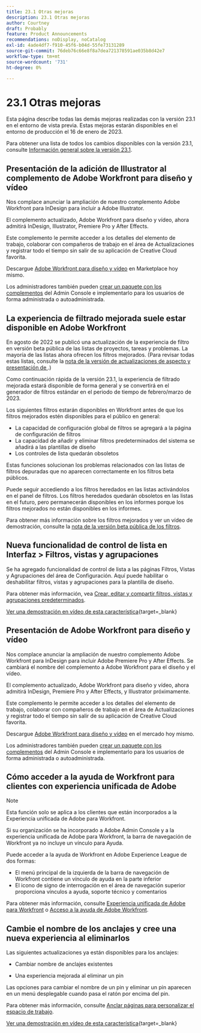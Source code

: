 ```yaml
---
title: 23.1 Otras mejoras
description: 23.1 Otras mejoras
author: Courtney
draft: Probably
feature: Product Announcements
recommendations: noDisplay, noCatalog
exl-id: 4ade4df7-f910-45f6-b04d-55fe73131289
source-git-commit: 76deb76c66e8f8a7dea721378591ae035b8d42e7
workflow-type: tm+mt
source-wordcount: '731'
ht-degree: 0%

---
```


# 23.1 Otras mejoras

Esta página describe todas las demás mejoras realizadas con la versión 23.1 en el entorno de vista previa. Estas mejoras estarán disponibles en el entorno de producción el 16 de enero de 2023.

Para obtener una lista de todos los cambios disponibles con la versión 23.1, consulte [Información general sobre la versión 23.1](/help/quicksilver/product-announcements/product-releases/23.1-release-activity/23-1-release-overview.md).

## Presentación de la adición de Illustrator al complemento de Adobe Workfront para diseño y vídeo

Nos complace anunciar la ampliación de nuestro complemento Adobe Workfront para InDesign para incluir a Adobe Illustrator.

El complemento actualizado, Adobe Workfront para diseño y vídeo, ahora admitirá InDesign, Illustrator, Premiere Pro y After Effects.

Este complemento le permite acceder a los detalles del elemento de trabajo, colaborar con compañeros de trabajo en el área de Actualizaciones y registrar todo el tiempo sin salir de su aplicación de Creative Cloud favorita.

Descargue [Adobe Workfront para diseño y vídeo](https://exchange.adobe.com/apps/cc/108938/adobe-workfront-for-design-and-video) en Marketplace hoy mismo.

Los administradores también pueden [crear un paquete con los complementos](https://helpx.adobe.com/in/enterprise/using/manage-extensions.html) del Admin Console e implementarlo para los usuarios de forma administrada o autoadministrada.

## La experiencia de filtrado mejorada suele estar disponible en Adobe Workfront

En agosto de 2022 se publicó una actualización de la experiencia de filtro en versión beta pública de las listas de proyectos, tareas y problemas. La mayoría de las listas ahora ofrecen los filtros mejorados. (Para revisar todas estas listas, consulte la [nota de la versión de actualizaciones de aspecto y presentación de ](/help/quicksilver/product-announcements/product-releases/23.1-release-activity/23-1-look-and-feel-updates.md).)

Como continuación rápida de la versión 23.1, la experiencia de filtrado mejorada estará disponible de forma general y se convertirá en el generador de filtros estándar en el periodo de tiempo de febrero/marzo de 2023.

Los siguientes filtros estarán disponibles en Workfront antes de que los filtros mejorados estén disponibles para el público en general:

* La capacidad de configuración global de filtros se agregará a la página de configuración de filtros
* La capacidad de añadir y eliminar filtros predeterminados del sistema se añadirá a las plantillas de diseño
* Los controles de lista quedarán obsoletos

Estas funciones solucionan los problemas relacionados con las listas de filtros depuradas que no aparecen correctamente en los filtros beta públicos.

Puede seguir accediendo a los filtros heredados en las listas activándolos en el panel de filtros. Los filtros heredados quedarán obsoletos en las listas en el futuro, pero permanecerán disponibles en los informes porque los filtros mejorados no están disponibles en los informes.

Para obtener más información sobre los filtros mejorados y ver un vídeo de demostración, consulte la [nota de la versión beta pública de los filtros](/help/quicksilver/product-announcements/product-releases/22.4-release-activity/22-4-project-enhancements.md).

## Nueva funcionalidad de control de lista en Interfaz > Filtros, vistas y agrupaciones

Se ha agregado funcionalidad de control de lista a las páginas Filtros, Vistas y Agrupaciones del área de Configuración. Aquí puede habilitar o deshabilitar filtros, vistas y agrupaciones para la plantilla de diseño.

Para obtener más información, vea [Crear, editar y compartir filtros, vistas y agrupaciones predeterminados](/help/quicksilver/administration-and-setup/set-up-workfront/configure-system-defaults/create-and-share-default-fvgs.md).

[Ver una demostración en vídeo de esta característica](https://video.tv.adobe.com/v/3412057/){target=_blank}

## Presentación de Adobe Workfront para diseño y vídeo

Nos complace anunciar la ampliación de nuestro complemento Adobe Workfront para InDesign para incluir Adobe Premiere Pro y After Effects. Se cambiará el nombre del complemento a Adobe Workfront para el diseño y el vídeo.

El complemento actualizado, Adobe Workfront para diseño y vídeo, ahora admitirá InDesign, Premiere Pro y After Effects, y Illustrator próximamente.

Este complemento le permite acceder a los detalles del elemento de trabajo, colaborar con compañeros de trabajo en el área de Actualizaciones y registrar todo el tiempo sin salir de su aplicación de Creative Cloud favorita.

Descargue [Adobe Workfront para diseño y vídeo](https://exchange.adobe.com/apps/cc/108938/adobe-workfront-for-design-and-video) en el mercado hoy mismo.

Los administradores también pueden [crear un paquete con los complementos](https://helpx.adobe.com/in/enterprise/using/manage-extensions.html) del Admin Console e implementarlo para los usuarios de forma administrada o autoadministrada.

## Cómo acceder a la ayuda de Workfront para clientes con experiencia unificada de Adobe

>[!NOTE]
>
>Esta función solo se aplica a los clientes que están incorporados a la Experiencia unificada de Adobe para Workfront.

Si su organización se ha incorporado a Adobe Admin Console y a la experiencia unificada de Adobe para Workfront, la barra de navegación de Workfront ya no incluye un vínculo para Ayuda.

Puede acceder a la ayuda de Workfront en Adobe Experience League de dos formas:

* El menú principal de la izquierda de la barra de navegación de Workfront contiene un vínculo de ayuda en la parte inferior
* El icono de signo de interrogación en el área de navegación superior proporciona vínculos a ayuda, soporte técnico y comentarios

Para obtener más información, consulte [Experiencia unificada de Adobe para Workfront](/help/quicksilver/workfront-basics/navigate-workfront/workfront-navigation/adobe-unified-experience.md) o [Acceso a la ayuda de Adobe Workfront](/help/quicksilver/workfront-basics/navigate-workfront/workfront-navigation/access-workfront-help.md).

## Cambie el nombre de los anclajes y cree una nueva experiencia al eliminarlos

Las siguientes actualizaciones ya están disponibles para los anclajes:

* Cambiar nombre de anclajes existentes

* Una experiencia mejorada al eliminar un pin

Las opciones para cambiar el nombre de un pin y eliminar un pin aparecen en un menú desplegable cuando pasa el ratón por encima del pin.

Para obtener más información, consulte [Anclar páginas para personalizar el espacio de trabajo](/help/quicksilver/workfront-basics/the-new-workfront-experience/pin-pages.md).

[Ver una demostración en vídeo de esta característica](https://video.tv.adobe.com/v/3412389/){target=_blank}
